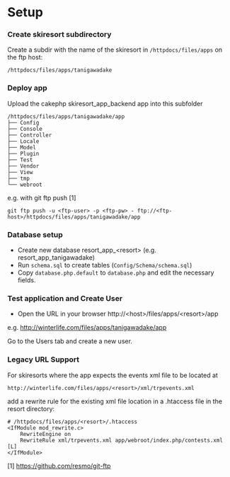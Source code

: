 # Setup

### Create skiresort subdirectory

Create a subdir with the name of the skiresort in `/httpdocs/files/apps`
on the ftp host:

    /httpdocs/files/apps/tanigawadake

### Deploy app

Upload the cakephp skiresort_app_backend app into this subfolder

    /httpdocs/files/apps/tanigawadake/app
    ├── Config
    ├── Console
    ├── Controller
    ├── Locale
    ├── Model
    ├── Plugin
    ├── Test
    ├── Vendor
    ├── View
    ├── tmp
    └── webroot

e.g. with git ftp push [1]

    git ftp push -u <ftp-user> -p <ftp-pw> - ftp://<ftp-host>/httpdocs/files/apps/tanigawadake/app

### Database setup

* Create new database resort_app_\<resort\> (e.g.  resort_app_tanigawadake)
* Run `schema.sql` to create tables (`Config/Schema/schema.sql`)
* Copy `database.php.default` to `database.php` and edit the necessary fields.

### Test application and Create User

* Open the URL in your browser http://\<host\>/files/apps/\<resort\>/app

e.g. http://winterlife.com/files/apps/tanigawadake/app

Go to the Users tab and create a new user.

### Legacy URL Support

For skiresorts where the app expects the events xml file to be located
at

    http://winterlife.com/files/apps/<resort>/xml/trpevents.xml

add a rewrite rule for the existing xml file location in a .htaccess
file in the resort directory:

    # /httpdocs/files/apps/<resort>/.htaccess
    <IfModule mod_rewrite.c>
        RewriteEngine on
        RewriteRule xml/trpevents.xml app/webroot/index.php/contests.xml [L]
    </IfModule>

[1] https://github.com/resmo/git-ftp
